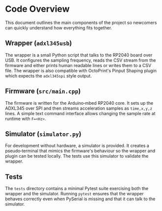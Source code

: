 # Code Overview

This document outlines the main components of the project so newcomers can quickly understand how everything fits together.

## Wrapper (`adxl345usb`)

The wrapper is a small Python script that talks to the RP2040 board over USB. It configures the sampling frequency, reads the CSV stream from the firmware and either prints human readable lines or writes them to a CSV file. The wrapper is also compatible with OctoPrint's Pinput Shaping plugin which expects the `adxl345spi` style output.

## Firmware (`src/main.cpp`)

The firmware is written for the Arduino‑mbed RP2040 core. It sets up the ADXL345 over SPI and then streams acceleration samples as `time,x,y,z` lines. A simple text command interface allows changing the sample rate at runtime with `F=<Hz>`.

## Simulator (`simulator.py`)

For development without hardware, a simulator is provided. It creates a pseudo‑terminal that mimics the firmware's behaviour so the wrapper and plugin can be tested locally. The tests use this simulator to validate the wrapper.

## Tests

The `tests` directory contains a minimal Pytest suite exercising both the wrapper and the simulator. Running `pytest` ensures that the wrapper behaves correctly even when PySerial is missing and that it can talk to the simulator.
